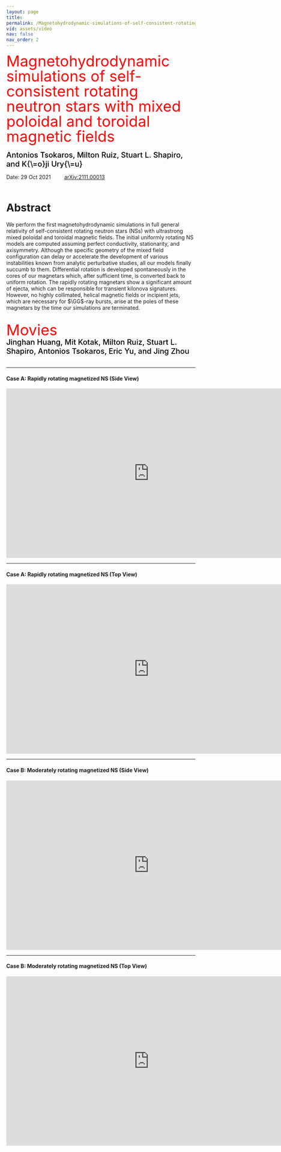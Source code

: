 ```yaml
---
layout: page
title: 
permalink: /Magnetohydrodynamic-simulations-of-self-consistent-rotating-neutron-stars-with-mixed-poloidal-and-toroidal-magnetic-fields/
vid: assets/video
nav: false
nav_order: 2
---
```


<div class="alert alert-block alert-success">
     <span style="color:red;font-weight:400;font-size:40px;line-height:1em">
        Magnetohydrodynamic simulations of self-consistent rotating neutron stars with mixed poloidal and toroidal magnetic fields
     </span>
     <br/><br/>
     <span style="color:black;font-weight:500;font-size:20px">
    Antonios Tsokaros,
    Milton Ruiz,
    Stuart L. Shapiro, and
    K{\=o}ji Ury{\=u}
     </span>
</div>

Date: 29 Oct 2021   &emsp;&emsp; [arXiv:2111.00013](https://arxiv.org/abs/2111.00013)
<br/><br/>


# Abstract 
We perform the first magnetohydrodynamic simulations in full general relativity of
self-consistent rotating neutron stars (NSs) with ultrastrong mixed poloidal and toroidal
magnetic fields. The initial uniformly rotating NS models are computed
assuming perfect conductivity, stationarity, and axisymmetry.
Although the specific geometry of the mixed field configuration can delay or
accelerate the development of various instabilities known from analytic
perturbative studies, all our models finally succumb to them. Differential
rotation is developed spontaneously in the cores of our magnetars which, after
sufficient time, is converted back to uniform rotation.  The rapidly rotating
magnetars show a significant amount of ejecta, which can be responsible for
transient kilonova signatures. However, no highly collimated, helical magnetic
fields or incipient jets, which are necessary for $\GG$-ray bursts,  arise at
the poles of these magnetars by the time our simulations are terminated.
<br/><br/>

<div class="alert alert-block alert-info">
     <span style="color:red;font-weight:400;font-size:40px;line-height:1em">
        Movies
     </span>
     <br/>
     <span style="color:black;font-weight:500;font-size:20px">
    Jinghan Huang,
    Mit Kotak,
    Milton Ruiz,
    Stuart L. Shapiro,
    Antonios Tsokaros,
    Eric Yu, and
    Jing Zhou
     </span>
</div>

<br/>


---
#### Case A: Rapidly rotating magnetized NS (Side View)

<iframe width="760" height="450" src="https://www.youtube.com/embed/qCInoNWTLT8" frameborder="0" allowfullscreen></iframe>
<br/>

---
#### Case A: Rapidly rotating magnetized NS (Top View)

<iframe width="760" height="450" src="https://www.youtube.com/embed/YLbQKqd13SM" frameborder="0" allowfullscreen></iframe>
<br/>

---
#### Case B: Moderately rotating magnetized NS (Side View)

<iframe width="760" height="450" src="https://www.youtube.com/embed/TKl7mBGMARE" frameborder="0" allowfullscreen></iframe>
<br/>

---
#### Case B: Moderately rotating magnetized NS (Top View)

<iframe width="760" height="450" src="https://www.youtube.com/embed/sVWw27m7Z34" frameborder="0" allowfullscreen></iframe>




